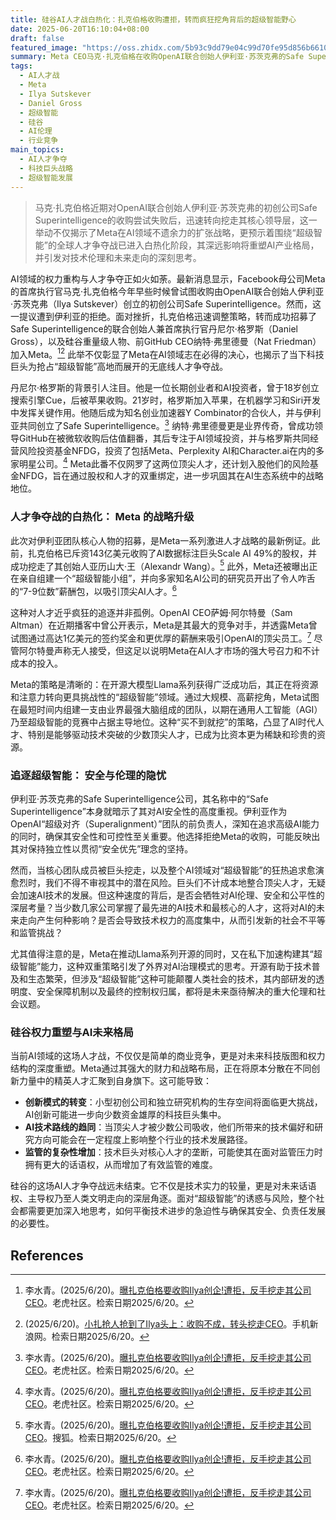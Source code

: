 ```yaml
---
title: 硅谷AI人才战白热化：扎克伯格收购遭拒，转而疯狂挖角背后的超级智能野心
date: 2025-06-20T16:10:04+08:00
draft: false
featured_image: "https://oss.zhidx.com/5b93c9dd79e04c99d70fe95d856b6610/6854a480/uploads/2025/06/6854de245af7e_6854de2457acf_6854de2457a9f_Ilya-Sutskever.jpeg"
summary: Meta CEO马克·扎克伯格在收购OpenAI联合创始人伊利亚·苏茨克弗的Safe Superintelligence公司未果后，迅速转而招募了其CEO丹尼尔·格罗斯和前GitHub CEO纳特·弗里德曼。这一事件凸显了当前科技巨头为争夺AI“超级智能”领域的顶尖人才而展开的白热化竞争，预示着AI产业权力结构的深刻重塑，并引发了对技术发展速度、安全伦理及未来产业格局的深层思考。
tags: 
  - AI人才战
  - Meta
  - Ilya Sutskever
  - Daniel Gross
  - 超级智能
  - 硅谷
  - AI伦理
  - 行业竞争
main_topics: 
  - AI人才争夺
  - 科技巨头战略
  - 超级智能发展
---
```


> 马克·扎克伯格近期对OpenAI联合创始人伊利亚·苏茨克弗的初创公司Safe Superintelligence的收购尝试失败后，迅速转向挖走其核心领导层，这一举动不仅揭示了Meta在AI领域不遗余力的扩张战略，更预示着围绕“超级智能”的全球人才争夺战已进入白热化阶段，其深远影响将重塑AI产业格局，并引发对技术伦理和未来走向的深刻思考。

AI领域的权力重构与人才争夺正如火如荼。最新消息显示，Facebook母公司Meta的首席执行官马克·扎克伯格今年早些时候曾试图收购由OpenAI联合创始人伊利亚·苏茨克弗（Ilya Sutskever）创立的初创公司Safe Superintelligence。然而，这一提议遭到伊利亚的拒绝。面对挫折，扎克伯格迅速调整策略，转而成功招募了Safe Superintelligence的联合创始人兼首席执行官丹尼尔·格罗斯（Daniel Gross），以及硅谷重量级人物、前GitHub CEO纳特·弗里德曼（Nat Friedman）加入Meta。[^1][^4] 此举不仅彰显了Meta在AI领域志在必得的决心，也揭示了当下科技巨头为抢占“超级智能”高地而展开的无底线人才争夺战。

丹尼尔·格罗斯的背景引人注目。他是一位长期创业者和AI投资者，曾于18岁创立搜索引擎Cue，后被苹果收购。21岁时，格罗斯加入苹果，在机器学习和Siri开发中发挥关键作用。他随后成为知名创业加速器Y Combinator的合伙人，并与伊利亚共同创立了Safe Superintelligence。[^1] 纳特·弗里德曼更是业界传奇，曾成功领导GitHub在被微软收购后估值翻番，其后专注于AI领域投资，并与格罗斯共同经营风险投资基金NFDG，投资了包括Meta、Perplexity AI和Character.ai在内的多家明星公司。[^1] Meta此番不仅网罗了这两位顶尖人才，还计划入股他们的风险基金NFDG，旨在通过股权和人才的双重绑定，进一步巩固其在AI生态系统中的战略地位。

### 人才争夺战的白热化： Meta 的战略升级

此次对伊利亚团队核心人物的招募，是Meta一系列激进人才战略的最新例证。此前，扎克伯格已斥资143亿美元收购了AI数据标注巨头Scale AI 49%的股权，并成功挖走了其创始人亚历山大·王（Alexandr Wang）。[^2] 此外，Meta还被曝出正在亲自组建一个“超级智能小组”，并向多家知名AI公司的研究员开出了令人咋舌的“7-9位数”薪酬包，以吸引顶尖AI人才。[^1]

这种对人才近乎疯狂的追逐并非孤例。OpenAI CEO萨姆·阿尔特曼（Sam Altman）在近期播客中曾公开表示，Meta是其最大的竞争对手，并透露Meta曾试图通过高达1亿美元的签约奖金和更优厚的薪酬来吸引OpenAI的顶尖员工。[^1] 尽管阿尔特曼声称无人接受，但这足以说明Meta在AI人才市场的强大号召力和不计成本的投入。

Meta的策略是清晰的：在开源大模型Llama系列获得广泛成功后，其正在将资源和注意力转向更具挑战性的“超级智能”领域。通过大规模、高薪挖角，Meta试图在最短时间内组建一支由业界最强大脑组成的团队，以期在通用人工智能（AGI）乃至超级智能的竞赛中占据主导地位。这种“买不到就挖”的策略，凸显了AI时代人才、特别是能够驱动技术突破的少数顶尖人才，已成为比资本更为稀缺和珍贵的资源。

### 追逐超级智能： 安全与伦理的隐忧

伊利亚·苏茨克弗的Safe Superintelligence公司，其名称中的“Safe Superintelligence”本身就暗示了其对AI安全性的高度重视。伊利亚作为OpenAI“超级对齐（Superalignment）”团队的前负责人，深知在追求高级AI能力的同时，确保其安全性和可控性至关重要。他选择拒绝Meta的收购，可能反映出其对保持独立性以贯彻“安全优先”理念的坚持。

然而，当核心团队成员被巨头挖走，以及整个AI领域对“超级智能”的狂热追求愈演愈烈时，我们不得不审视其中的潜在风险。巨头们不计成本地整合顶尖人才，无疑会加速AI技术的发展。但这种速度的背后，是否会牺牲对AI伦理、安全和公平性的深层考量？当少数几家公司掌握了最先进的AI技术和最核心的人才，这将对AI的未来走向产生何种影响？是否会导致技术权力的高度集中，从而引发新的社会不平等和监管挑战？

尤其值得注意的是，Meta在推动Llama系列开源的同时，又在私下加速构建其“超级智能”能力，这种双重策略引发了外界对AI治理模式的思考。开源有助于技术普及和生态繁荣，但涉及“超级智能”这种可能颠覆人类社会的技术，其内部研发的透明度、安全保障机制以及最终的控制权归属，都将是未来亟待解决的重大伦理和社会议题。

### 硅谷权力重塑与AI未来格局

当前AI领域的这场人才战，不仅仅是简单的商业竞争，更是对未来科技版图和权力结构的深度重塑。Meta通过其强大的财力和战略布局，正在将原本分散在不同创新力量中的精英人才汇聚到自身旗下。这可能导致：

*   **创新模式的转变**：小型初创公司和独立研究机构的生存空间将面临更大挑战，AI创新可能进一步向少数资金雄厚的科技巨头集中。
*   **AI技术路线的趋同**：当顶尖人才被少数公司吸收，他们所带来的技术偏好和研究方向可能会在一定程度上影响整个行业的技术发展路径。
*   **监管的复杂性增加**：技术巨头对核心人才的垄断，可能使其在面对监管压力时拥有更大的话语权，从而增加了有效监管的难度。

硅谷的这场AI人才争夺战远未结束。它不仅是技术实力的较量，更是对未来话语权、主导权乃至人类文明走向的深层角逐。面对“超级智能”的诱惑与风险，整个社会都需要更加深入地思考，如何平衡技术进步的急迫性与确保其安全、负责任发展的必要性。

## References

[^1]: 李水青。(2025/6/20)。[曝扎克伯格要收购Ilya创企!遭拒，反手挖走其公司CEO](https://www.laohu8.com/news/2544411733)。老虎社区。检索日期2025/6/20。
[^2]: 李水青。(2025/6/20)。[曝扎克伯格要收购Ilya创企!遭拒，反手挖走其公司CEO](https://www.sohu.com/a/906171687_211762)。搜狐。检索日期2025/6/20。
[^3]: (2025/6/20)。[曝扎克伯格要收购Ilya创企!遭拒，反手挖走其公司CEO](https://finance.sina.com.cn/tech/csj/2025-06-20/doc-infasynn4085076.shtml)。新浪财经。检索日期2025/6/20。
[^4]: (2025/6/20)。[小扎抢人抢到了Ilya头上：收购不成，转头挖走CEO](https://finance.sina.cn/stock/jdts/2025-06-20/detail-infasuen6449606.d.html?vt=4&cid=76993&node_id=76993)。手机新浪网。检索日期2025/6/20。
[^5]: (2025/6/20)。[小扎抢人抢到了Ilya头上：收购不成，转头挖走CEO](https://news.qq.com/rain/a/20250620A045HV00)。腾讯新闻。检索日期2025/6/20。
